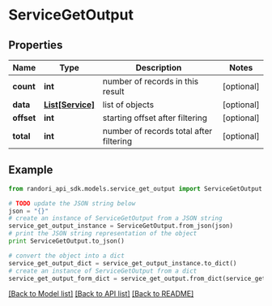 # ServiceGetOutput


## Properties

Name | Type | Description | Notes
------------ | ------------- | ------------- | -------------
**count** | **int** | number of records in this result | [optional] 
**data** | [**List[Service]**](Service.md) | list of objects | [optional] 
**offset** | **int** | starting offset after filtering | [optional] 
**total** | **int** | number of records total after filtering | [optional] 

## Example

```python
from randori_api_sdk.models.service_get_output import ServiceGetOutput

# TODO update the JSON string below
json = "{}"
# create an instance of ServiceGetOutput from a JSON string
service_get_output_instance = ServiceGetOutput.from_json(json)
# print the JSON string representation of the object
print ServiceGetOutput.to_json()

# convert the object into a dict
service_get_output_dict = service_get_output_instance.to_dict()
# create an instance of ServiceGetOutput from a dict
service_get_output_form_dict = service_get_output.from_dict(service_get_output_dict)
```
[[Back to Model list]](../README.md#documentation-for-models) [[Back to API list]](../README.md#documentation-for-api-endpoints) [[Back to README]](../README.md)


